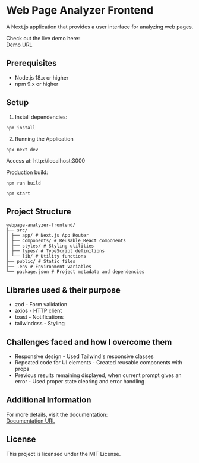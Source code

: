 # Web Page Analyzer Frontend

A Next.js application that provides a user interface for analyzing web pages.

Check out the live demo here:  
[Demo URL]([https://your-demo-url.com](https://drive.google.com/file/d/1yrAjqgbYQOJGVGoXGaxWfuBWoEIzkbwI/view?usp=sharing))

## Prerequisites

- Node.js 18.x or higher
- npm 9.x or higher

## Setup

1. Install dependencies:

```
npm install
```

2. Running the Application

```
npx next dev
```

Access at: http://localhost:3000

Production build:

```
npm run build
```

```
npm start
```

## Project Structure
```
webpage-analyzer-frontend/
├── src/
│ ├── app/ # Next.js App Router
│ ├── components/ # Reusable React components
│ ├── styles/ # Styling utilities
│ ├── types/ # TypeScript definitions
│ └── lib/ # Utility functions
├── public/ # Static files
├── .env # Environment variables
└── package.json # Project metadata and dependencies
```

## Libraries used & their purpose
- zod - Form validation
- axios - HTTP client
- toast - Notifications
- tailwindcss - Styling

## Challenges faced and how I overcome them
- Responsive design - Used Tailwind's responsive classes
- Repeated code for UI elements - Created reusable components with props
- Previous results remaining displayed, when current prompt gives an error - Used proper state clearing and error handling

## Additional Information

For more details, visit the documentation:  
[Documentation URL](https://docs.google.com/document/d/18IrcFGb_ur-Axp3A0NRtFfond7CdH8vCVmjz4spNSyg/edit?tab=t.0#heading=h.vwi3xxoqbucr)

## License

This project is licensed under the MIT License.
